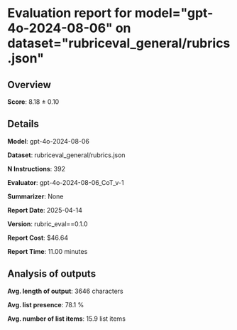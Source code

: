 # Evaluation report for model="gpt-4o-2024-08-06" on dataset="rubriceval_general/rubrics.json"

## Overview
**Score**: 8.18 ± 0.10

## Details
**Model**: gpt-4o-2024-08-06

**Dataset**: rubriceval_general/rubrics.json

**N Instructions**: 392

**Evaluator**: gpt-4o-2024-08-06_CoT_v-1

**Summarizer**: None

**Report Date**: 2025-04-14

**Version**: rubric_eval==0.1.0

**Report Cost**: $46.64

**Report Time**: 11.00 minutes

## Analysis of outputs
**Avg. length of output**: 3646 characters

**Avg. list presence**: 78.1 %

**Avg. number of list items**: 15.9 list items


